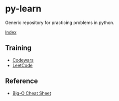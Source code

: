 # py-learn
Generic repository for practicing problems in python.

[Index](./INDEX.md)

## Training
- [Codewars](https://www.codewars.com/)
- [LeetCode](https://leetcode.com)

## Reference
- [Big-O Cheat Sheet](http://bigocheatsheet.com/)